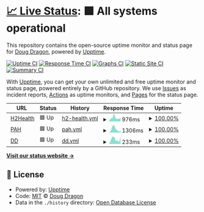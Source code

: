 # [📈 Live Status](https://dougdragon.github.io/upptime/): <!--live status--> **🟩 All systems operational**

This repository contains the open-source uptime monitor and status page for [Doug Dragon](http://dougdragon.com), powered by [Upptime](https://github.com/upptime/upptime).

[![Uptime CI](https://github.com/koj-co/upptime/workflows/Uptime%20CI/badge.svg)](https://github.com/koj-co/upptime/actions?query=workflow%3A%22Uptime+CI%22)
[![Response Time CI](https://github.com/koj-co/upptime/workflows/Response%20Time%20CI/badge.svg)](https://github.com/koj-co/upptime/actions?query=workflow%3A%22Response+Time+CI%22)
[![Graphs CI](https://github.com/koj-co/upptime/workflows/Graphs%20CI/badge.svg)](https://github.com/koj-co/upptime/actions?query=workflow%3A%22Graphs+CI%22)
[![Static Site CI](https://github.com/koj-co/upptime/workflows/Static%20Site%20CI/badge.svg)](https://github.com/koj-co/upptime/actions?query=workflow%3A%22Static+Site+CI%22)
[![Summary CI](https://github.com/koj-co/upptime/workflows/Summary%20CI/badge.svg)](https://github.com/koj-co/upptime/actions?query=workflow%3A%22Summary+CI%22)

With [Upptime](https://upptime.js.org), you can get your own unlimited and free uptime monitor and status page, powered entirely by a GitHub repository. We use [Issues](https://github.com/dougdragon/upptime/issues) as incident reports, [Actions](https://github.com/dougdragon/upptime/actions) as uptime monitors, and [Pages](https://dougdragon.github.io/upptime/) for the status page.

<!--start: status pages-->
<!-- This summary is generated by Upptime (https://github.com/upptime/upptime) -->
<!-- Do not edit this manually, your changes will be overwritten -->
<!-- prettier-ignore -->
| URL | Status | History | Response Time | Uptime |
| --- | ------ | ------- | ------------- | ------ |
| <img alt="" src="https://icons.duckduckgo.com/ip3/h2health.org.ico" height="13"> [H2Health](https://h2health.org) | 🟩 Up | [h2-health.yml](https://github.com/dougdragon/uptime/commits/HEAD/history/h2-health.yml) | <details><summary><img alt="Response time graph" src="./graphs/h2-health/response-time-week.png" height="20"> 976ms</summary><br><a href="https://dougdragon.github.io/uptime/history/h2-health"><img alt="Response time 1114" src="https://img.shields.io/endpoint?url=https%3A%2F%2Fraw.githubusercontent.com%2Fdougdragon%2Fuptime%2FHEAD%2Fapi%2Fh2-health%2Fresponse-time.json"></a><br><a href="https://dougdragon.github.io/uptime/history/h2-health"><img alt="24-hour response time 1030" src="https://img.shields.io/endpoint?url=https%3A%2F%2Fraw.githubusercontent.com%2Fdougdragon%2Fuptime%2FHEAD%2Fapi%2Fh2-health%2Fresponse-time-day.json"></a><br><a href="https://dougdragon.github.io/uptime/history/h2-health"><img alt="7-day response time 976" src="https://img.shields.io/endpoint?url=https%3A%2F%2Fraw.githubusercontent.com%2Fdougdragon%2Fuptime%2FHEAD%2Fapi%2Fh2-health%2Fresponse-time-week.json"></a><br><a href="https://dougdragon.github.io/uptime/history/h2-health"><img alt="30-day response time 955" src="https://img.shields.io/endpoint?url=https%3A%2F%2Fraw.githubusercontent.com%2Fdougdragon%2Fuptime%2FHEAD%2Fapi%2Fh2-health%2Fresponse-time-month.json"></a><br><a href="https://dougdragon.github.io/uptime/history/h2-health"><img alt="1-year response time 921" src="https://img.shields.io/endpoint?url=https%3A%2F%2Fraw.githubusercontent.com%2Fdougdragon%2Fuptime%2FHEAD%2Fapi%2Fh2-health%2Fresponse-time-year.json"></a></details> | <details><summary><a href="https://dougdragon.github.io/uptime/history/h2-health">100.00%</a></summary><a href="https://dougdragon.github.io/uptime/history/h2-health"><img alt="All-time uptime 99.90%" src="https://img.shields.io/endpoint?url=https%3A%2F%2Fraw.githubusercontent.com%2Fdougdragon%2Fuptime%2FHEAD%2Fapi%2Fh2-health%2Fuptime.json"></a><br><a href="https://dougdragon.github.io/uptime/history/h2-health"><img alt="24-hour uptime 100.00%" src="https://img.shields.io/endpoint?url=https%3A%2F%2Fraw.githubusercontent.com%2Fdougdragon%2Fuptime%2FHEAD%2Fapi%2Fh2-health%2Fuptime-day.json"></a><br><a href="https://dougdragon.github.io/uptime/history/h2-health"><img alt="7-day uptime 100.00%" src="https://img.shields.io/endpoint?url=https%3A%2F%2Fraw.githubusercontent.com%2Fdougdragon%2Fuptime%2FHEAD%2Fapi%2Fh2-health%2Fuptime-week.json"></a><br><a href="https://dougdragon.github.io/uptime/history/h2-health"><img alt="30-day uptime 100.00%" src="https://img.shields.io/endpoint?url=https%3A%2F%2Fraw.githubusercontent.com%2Fdougdragon%2Fuptime%2FHEAD%2Fapi%2Fh2-health%2Fuptime-month.json"></a><br><a href="https://dougdragon.github.io/uptime/history/h2-health"><img alt="1-year uptime 99.94%" src="https://img.shields.io/endpoint?url=https%3A%2F%2Fraw.githubusercontent.com%2Fdougdragon%2Fuptime%2FHEAD%2Fapi%2Fh2-health%2Fuptime-year.json"></a></details>
| <img alt="" src="https://icons.duckduckgo.com/ip3/www.pembroke-animal-hospital.com.ico" height="13"> [PAH](https://www.pembroke-animal-hospital.com/) | 🟩 Up | [pah.yml](https://github.com/dougdragon/uptime/commits/HEAD/history/pah.yml) | <details><summary><img alt="Response time graph" src="./graphs/pah/response-time-week.png" height="20"> 1306ms</summary><br><a href="https://dougdragon.github.io/uptime/history/pah"><img alt="Response time 1077" src="https://img.shields.io/endpoint?url=https%3A%2F%2Fraw.githubusercontent.com%2Fdougdragon%2Fuptime%2FHEAD%2Fapi%2Fpah%2Fresponse-time.json"></a><br><a href="https://dougdragon.github.io/uptime/history/pah"><img alt="24-hour response time 712" src="https://img.shields.io/endpoint?url=https%3A%2F%2Fraw.githubusercontent.com%2Fdougdragon%2Fuptime%2FHEAD%2Fapi%2Fpah%2Fresponse-time-day.json"></a><br><a href="https://dougdragon.github.io/uptime/history/pah"><img alt="7-day response time 1306" src="https://img.shields.io/endpoint?url=https%3A%2F%2Fraw.githubusercontent.com%2Fdougdragon%2Fuptime%2FHEAD%2Fapi%2Fpah%2Fresponse-time-week.json"></a><br><a href="https://dougdragon.github.io/uptime/history/pah"><img alt="30-day response time 1108" src="https://img.shields.io/endpoint?url=https%3A%2F%2Fraw.githubusercontent.com%2Fdougdragon%2Fuptime%2FHEAD%2Fapi%2Fpah%2Fresponse-time-month.json"></a><br><a href="https://dougdragon.github.io/uptime/history/pah"><img alt="1-year response time 973" src="https://img.shields.io/endpoint?url=https%3A%2F%2Fraw.githubusercontent.com%2Fdougdragon%2Fuptime%2FHEAD%2Fapi%2Fpah%2Fresponse-time-year.json"></a></details> | <details><summary><a href="https://dougdragon.github.io/uptime/history/pah">100.00%</a></summary><a href="https://dougdragon.github.io/uptime/history/pah"><img alt="All-time uptime 99.89%" src="https://img.shields.io/endpoint?url=https%3A%2F%2Fraw.githubusercontent.com%2Fdougdragon%2Fuptime%2FHEAD%2Fapi%2Fpah%2Fuptime.json"></a><br><a href="https://dougdragon.github.io/uptime/history/pah"><img alt="24-hour uptime 100.00%" src="https://img.shields.io/endpoint?url=https%3A%2F%2Fraw.githubusercontent.com%2Fdougdragon%2Fuptime%2FHEAD%2Fapi%2Fpah%2Fuptime-day.json"></a><br><a href="https://dougdragon.github.io/uptime/history/pah"><img alt="7-day uptime 100.00%" src="https://img.shields.io/endpoint?url=https%3A%2F%2Fraw.githubusercontent.com%2Fdougdragon%2Fuptime%2FHEAD%2Fapi%2Fpah%2Fuptime-week.json"></a><br><a href="https://dougdragon.github.io/uptime/history/pah"><img alt="30-day uptime 100.00%" src="https://img.shields.io/endpoint?url=https%3A%2F%2Fraw.githubusercontent.com%2Fdougdragon%2Fuptime%2FHEAD%2Fapi%2Fpah%2Fuptime-month.json"></a><br><a href="https://dougdragon.github.io/uptime/history/pah"><img alt="1-year uptime 99.93%" src="https://img.shields.io/endpoint?url=https%3A%2F%2Fraw.githubusercontent.com%2Fdougdragon%2Fuptime%2FHEAD%2Fapi%2Fpah%2Fuptime-year.json"></a></details>
| <img alt="" src="https://icons.duckduckgo.com/ip3/dougdragon.com.ico" height="13"> [DD](https://dougdragon.com) | 🟩 Up | [dd.yml](https://github.com/dougdragon/uptime/commits/HEAD/history/dd.yml) | <details><summary><img alt="Response time graph" src="./graphs/dd/response-time-week.png" height="20"> 233ms</summary><br><a href="https://dougdragon.github.io/uptime/history/dd"><img alt="Response time 218" src="https://img.shields.io/endpoint?url=https%3A%2F%2Fraw.githubusercontent.com%2Fdougdragon%2Fuptime%2FHEAD%2Fapi%2Fdd%2Fresponse-time.json"></a><br><a href="https://dougdragon.github.io/uptime/history/dd"><img alt="24-hour response time 299" src="https://img.shields.io/endpoint?url=https%3A%2F%2Fraw.githubusercontent.com%2Fdougdragon%2Fuptime%2FHEAD%2Fapi%2Fdd%2Fresponse-time-day.json"></a><br><a href="https://dougdragon.github.io/uptime/history/dd"><img alt="7-day response time 233" src="https://img.shields.io/endpoint?url=https%3A%2F%2Fraw.githubusercontent.com%2Fdougdragon%2Fuptime%2FHEAD%2Fapi%2Fdd%2Fresponse-time-week.json"></a><br><a href="https://dougdragon.github.io/uptime/history/dd"><img alt="30-day response time 189" src="https://img.shields.io/endpoint?url=https%3A%2F%2Fraw.githubusercontent.com%2Fdougdragon%2Fuptime%2FHEAD%2Fapi%2Fdd%2Fresponse-time-month.json"></a><br><a href="https://dougdragon.github.io/uptime/history/dd"><img alt="1-year response time 226" src="https://img.shields.io/endpoint?url=https%3A%2F%2Fraw.githubusercontent.com%2Fdougdragon%2Fuptime%2FHEAD%2Fapi%2Fdd%2Fresponse-time-year.json"></a></details> | <details><summary><a href="https://dougdragon.github.io/uptime/history/dd">100.00%</a></summary><a href="https://dougdragon.github.io/uptime/history/dd"><img alt="All-time uptime 99.92%" src="https://img.shields.io/endpoint?url=https%3A%2F%2Fraw.githubusercontent.com%2Fdougdragon%2Fuptime%2FHEAD%2Fapi%2Fdd%2Fuptime.json"></a><br><a href="https://dougdragon.github.io/uptime/history/dd"><img alt="24-hour uptime 100.00%" src="https://img.shields.io/endpoint?url=https%3A%2F%2Fraw.githubusercontent.com%2Fdougdragon%2Fuptime%2FHEAD%2Fapi%2Fdd%2Fuptime-day.json"></a><br><a href="https://dougdragon.github.io/uptime/history/dd"><img alt="7-day uptime 100.00%" src="https://img.shields.io/endpoint?url=https%3A%2F%2Fraw.githubusercontent.com%2Fdougdragon%2Fuptime%2FHEAD%2Fapi%2Fdd%2Fuptime-week.json"></a><br><a href="https://dougdragon.github.io/uptime/history/dd"><img alt="30-day uptime 100.00%" src="https://img.shields.io/endpoint?url=https%3A%2F%2Fraw.githubusercontent.com%2Fdougdragon%2Fuptime%2FHEAD%2Fapi%2Fdd%2Fuptime-month.json"></a><br><a href="https://dougdragon.github.io/uptime/history/dd"><img alt="1-year uptime 99.97%" src="https://img.shields.io/endpoint?url=https%3A%2F%2Fraw.githubusercontent.com%2Fdougdragon%2Fuptime%2FHEAD%2Fapi%2Fdd%2Fuptime-year.json"></a></details>

<!--end: status pages-->

[**Visit our status website →**](https://dougdragon.github.io/upptime)

## 📄 License

- Powered by: [Upptime](https://github.com/upptime/upptime)
- Code: [MIT](./LICENSE) © [Doug Dragon](http://dougdragon.com)
- Data in the `./history` directory: [Open Database License](https://opendatacommons.org/licenses/odbl/1-0/)
